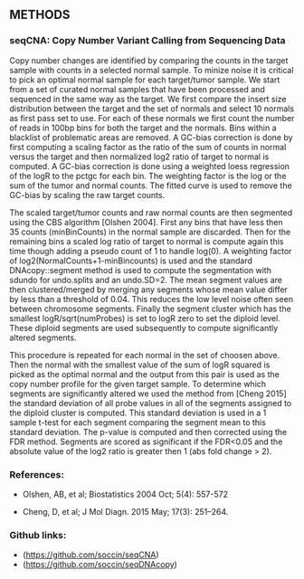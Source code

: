 ## METHODS

### seqCNA: Copy Number Variant Calling from Sequencing Data

Copy number changes are identified by comparing the counts in the target sample with counts in a selected normal sample. To minize noise it is critical to pick an optimal normal sample for each target/tumor sample. We start from a set of curated normal samples that have been processed and sequenced in the same way as the target. We first compare the insert size distribution between the target and the set of normals and select 10 normals as first pass set to use. For each of these normals we first count the number of reads in 100bp bins for both the target and the normals. Bins within a blacklist of problematic areas are removed. A GC-bias correction is done by first computing a scaling factor as the ratio of the sum of counts in normal versus the target and then normalized log2 ratio of target to normal is computed. A GC-bias correction is done using a weighted loess regression of the logR to the pctgc for each bin. The weighting factor is the log or the sum of the tumor and normal counts. The fitted curve is used to remove the GC-bias by scaling the raw target counts.

The scaled target/tumor counts and raw normal counts are then segmented using the CBS algorithm [Olshen 2004]. First any bins that have less then 35 counts (minBinCounts) in the normal sample are discarded. Then for the remaining bins a scaled log ratio of target to normal is compute again this time though adding a pseudo count of 1 to handle log(0). A weighting factor of log2(NormalCounts+1-minBincounts) is used and the standard DNAcopy::segment method is used to compute the segmentation with sdundo for undo.splits and an undo.SD=2. The mean segment values are then clustered/merged by merging any segments whose mean value differ by less than a threshold of 0.04. This reduces the low level noise often seen between chromosome segments. Finally the segment cluster which has the smallest logR/sqrt(numProbes) is set to logR zero to set the diploid level. These diploid segments are used subsequently to compute significantly altered segments.

This procedure is repeated for each normal in the set of choosen above. Then the normal with the smallest value of the sum of logR squared is picked as the optimal normal and the output from this pair is used as the copy number profile for the given target sample. To determine which segments are significantly altered we used the method from [Cheng 2015] the standard deviation of all probe values in all of the segments assigned to the diploid cluster is computed. This standard deviation is used in a 1 sample t-test for each segment comparing the segment mean to this standard deviation. The p-value is computed and then corrected using the FDR method. Segments are scored as significant if the FDR<0.05 and the absolute value of the log2 ratio is greater then 1 (abs fold change > 2).


### References:

- Olshen, AB, et al; Biostatistics 2004 Oct; 5(4): 557-572

- Cheng, D, et al; J Mol Diagn. 2015 May; 17(3): 251–264.


### Github links:

- (https://github.com/soccin/seqCNA)
- (https://github.com/soccin/seqDNAcopy)


